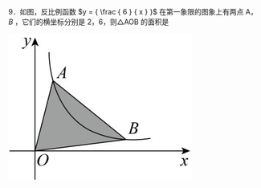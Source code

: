 9．如图，反比例函数 $y = { \frac { 6 } { x } }$ 在第一象限的图象上有两点 A， $B$ ，它们的横坐标分别是 2，6，则△AOB 的面积是

![](<../../qs_image_DB/专题1-4_一文搞定反比例函数7个模型，13类题型（解析版）_/e003f250754511b021348946fb84bcd3946704622ff338a7049aa638ab0c8740.jpg>)
